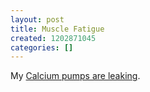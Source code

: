 ```yaml
---
layout: post
title: Muscle Fatigue
created: 1202871045
categories: []
---
```

My [Calcium pumps are leaking](http://www.nytimes.com/2008/02/12/health/research/12musc.html).
